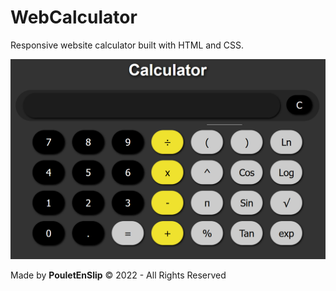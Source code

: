 # WebCalculator
Responsive website calculator built with HTML and CSS.

![0](https://github.com/PouletEnSlip/WebCalculator/blob/main/site.png)

Made by **PouletEnSlip** © 2022 - All Rights Reserved
